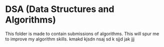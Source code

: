 # DSA (Data Structures and Algorithms)

This folder is made to contain submissions of algorithms.
This will spur me to improve my algorithm skills.
kmakd kjsdn
nsaj sd k
sjjd jak  jjj
